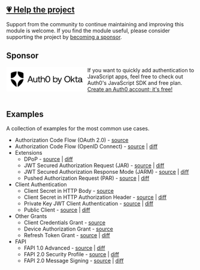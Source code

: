 ## [💗 Help the project](https://github.com/sponsors/panva)

Support from the community to continue maintaining and improving this module is welcome. If you find the module useful, please consider supporting the project by [becoming a sponsor](https://github.com/sponsors/panva).

## Sponsor

<picture>
  <source media="(prefers-color-scheme: dark)" srcset="../sponsor/Auth0byOkta_dark.png">
  <source media="(prefers-color-scheme: light)" srcset="../sponsor/Auth0byOkta_light.png">
  <img height="65" align="left" alt="Auth0 by Okta" src="../sponsor/Auth0byOkta_light.png">
</picture>

If you want to quickly add authentication to JavaScript apps, feel free to check out Auth0's JavaScript SDK and free plan. [Create an Auth0 account; it's free!][sponsor-auth0]<br><br>

## Examples

A collection of examples for the most common use cases.

- Authorization Code Flow (OAuth 2.0) - [source](oauth.ts)
- Authorization Code Flow (OpenID Connect) - [source](oidc.ts) | [diff](oidc.diff)
- Extensions
  - DPoP - [source](dpop.ts) | [diff](dpop.diff)
  - JWT Secured Authorization Request (JAR) - [source](jar.ts) | [diff](jar.diff)
  - JWT Secured Authorization Response Mode (JARM) - [source](jarm.ts) | [diff](jarm.diff)
  - Pushed Authorization Request (PAR) - [source](par.ts) | [diff](par.diff)
- Client Authentication
  - Client Secret in HTTP Body - [source](oauth.ts)
  - Client Secret in HTTP Authorization Header - [source](client_secret_basic.ts) | [diff](client_secret_basic.diff)
  - Private Key JWT Client Authentication - [source](private_key_jwt.ts) | [diff](private_key_jwt.diff)
  - Public Client - [source](public.ts) | [diff](public.diff)
- Other Grants
  - Client Credentials Grant - [source](client_credentials.ts)
  - Device Authorization Grant - [source](device_authorization_grant.ts)
  - Refresh Token Grant - [source](refresh_token.ts) | [diff](refresh_token.diff)
- FAPI
  - FAPI 1.0 Advanced - [source](fapi1-advanced.ts) | [diff](fapi1-advanced.diff)
  - FAPI 2.0 Security Profile - [source](fapi2.ts) | [diff](fapi2.diff)
  - FAPI 2.0 Message Signing - [source](fapi2-message-signing.ts) | [diff](fapi2-message-signing.diff)

[sponsor-auth0]: https://auth0.com/signup?utm_source=external_sites&utm_medium=panva&utm_campaign=devn_signup
